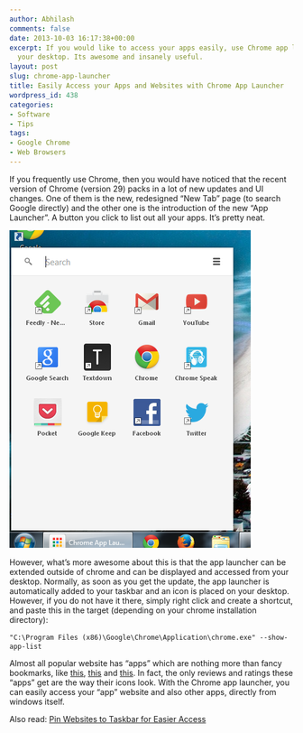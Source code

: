 ```yaml
---
author: Abhilash
comments: false
date: 2013-10-03 16:17:38+00:00
excerpt: If you would like to access your apps easily, use Chrome app launcher in
  your desktop. Its awesome and insanely useful.
layout: post
slug: chrome-app-launcher
title: Easily Access your Apps and Websites with Chrome App Launcher
wordpress_id: 438
categories:
- Software
- Tips
tags:
- Google Chrome
- Web Browsers
---
```


If you frequently use Chrome, then you would have noticed that the recent version of Chrome (version 29) packs in a lot of new updates and UI changes. One of them is the new, redesigned “New Tab” page (to search Google directly) and the other one is the introduction of the new “App Launcher”. A button you click to list out all your apps. It’s pretty neat.

[![chrome_app_launcher](images/chrome_app_launcher_thumb.png)](http://img.techcovered.org/tc/chrome_app_launcher.png)

However, what’s more awesome about this is that the app launcher can be extended outside of chrome and can be displayed and accessed from your desktop. Normally, as soon as you get the update, the app launcher is automatically added to your taskbar and an icon is placed on your desktop. However, if you do not have it there, simply right click and create a shortcut, and paste this in the target (depending on your chrome installation directory):

    
    "C:\Program Files (x86)\Google\Chrome\Application\chrome.exe" --show-app-list


Almost all popular website has “apps” which are nothing more than fancy bookmarks, like [this](https://chrome.google.com/webstore/detail/youtube/blpcfgokakmgnkcojhhkbfbldkacnbeo), [this](https://chrome.google.com/webstore/detail/gmail/pjkljhegncpnkpknbcohdijeoejaedia) and [this](https://chrome.google.com/webstore/detail/facebook/boeajhmfdjldchidhphikilcgdacljfm). In fact, the only reviews and ratings these “apps” get are the way their icons look. With the Chrome app launcher, you can easily access your “app” website and also other apps, directly from windows itself.

Also read: [Pin Websites to Taskbar for Easier Access](http://www.techcovered.org/350/pin-websites-to-taskbar)
